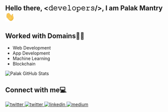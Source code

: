 <!--
<div >
<h2> Hello there, <𝚍𝚎𝚟𝚎𝚕𝚘𝚙𝚎𝚛𝚜/>, I am Palak Mantry<img src="https://github.com/ABSphreak/ABSphreak/blob/master/gifs/Hi.gif" width="30px"></h2>
</div>
<div align="center" width="50">
<img src="https://i.imgur.com/dTYwdG1.gif" alt="Welcome!" width="300"/> </div>-->

<h2> Hello there, <𝚍𝚎𝚟𝚎𝚕𝚘𝚙𝚎𝚛𝚜/>, I am Palak Mantry<img src="https://github.com/ABSphreak/ABSphreak/blob/master/gifs/Hi.gif" width="30px"></h2>

## Worked with Domains:woman_technologist:

- Web Development
- App Development
- Machine Learning 
- Blockchain

![Palak GitHub Stats](https://github-readme-stats.vercel.app/api?username=pal-16&count_private=true&show_icons=true&include_all_commits=true)

## Connect with me💻
<p>
<a href="https://twitter.com/MantryPalak" target="_blank">
<img src=https://img.shields.io/badge/twitter-%2300acee.svg?&style=for-the-badge&logo=twitter&logoColor=white alt=twitter style="margin-bottom: 5px;" />
</a>

<a href="mailto:mantrypalak@gmail.com" target="_blank">
<img src=https://img.shields.io/badge/Gmail-D14836?style=for-the-badge&logo=gmail&logoColor=white alt=twitter style="margin-bottom: 5px;" />
</a>
<a href="https://www.linkedin.com/in/palak-mantry/" target="_blank">
<img src=https://img.shields.io/badge/linkedin-%231E77B5.svg?&style=for-the-badge&logo=linkedin&logoColor=white alt=linkedin style="margin-bottom: 5px;" />
</a>
<a href="https://dscvjti.medium.com/" target="_blank">
<img src=https://img.shields.io/badge/medium-%23292929.svg?&style=for-the-badge&logo=medium&logoColor=white alt=medium style="margin-bottom: 5px;" />
</a>  
</p>
